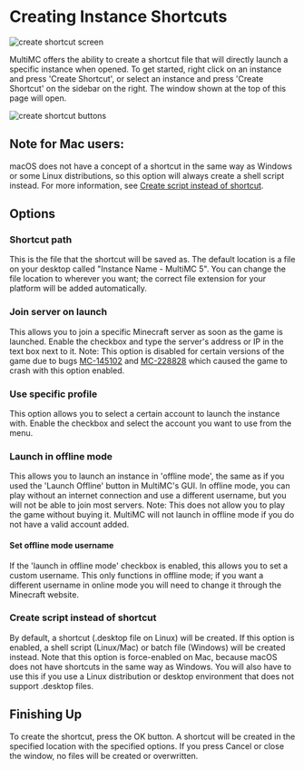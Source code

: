 # Creating Instance Shortcuts
![create shortcut screen](https://user-images.githubusercontent.com/35371030/177705677-8399ad6f-da12-4adc-bc20-dbc845a637b1.png)


MultiMC offers the ability to create a shortcut file that will directly launch a specific instance when opened.
To get started, right click on an instance and press 'Create Shortcut', or select an instance and press 'Create Shortcut' on the sidebar on the right.
The window shown at the top of this page will open.


![create shortcut buttons](https://user-images.githubusercontent.com/35371030/177706235-c87668c0-a250-47c4-be46-4ad6fb71920e.png)

## Note for Mac users:
macOS does not have a concept of a shortcut in the same way as Windows or some Linux distributions, so this option will always create a shell script instead.
For more information, see [Create script instead of shortcut](#create-script-instead-of-shortcut).

## Options
### Shortcut path
This is the file that the shortcut will be saved as. The default location is a file on your desktop called "Instance Name - MultiMC 5".
You can change the file location to wherever you want; the correct file extension for your platform will be added automatically.

### Join server on launch
This allows you to join a specific Minecraft server as soon as the game is launched. Enable the checkbox and type the server's address or IP in the text box next to it.
Note: This option is disabled for certain versions of the game due to bugs [MC-145102](https://bugs.mojang.com/browse/MC-145102) and [MC-228828](https://bugs.mojang.com/browse/MC-228828) which caused the game to crash with this option enabled.

### Use specific profile
This option allows you to select a certain account to launch the instance with. Enable the checkbox and select the account you want to use from the menu.

### Launch in offline mode
This allows you to launch an instance in 'offline mode', the same as if you used the 'Launch Offline' button in MultiMC's GUI.
In offline mode, you can play without an internet connection and use a different username, but you will not be able to join most servers.
Note: This does not allow you to play the game without buying it. MultiMC will not launch in offline mode if you do not have a valid account added.
#### Set offline mode username
If the 'launch in offline mode' checkbox is enabled, this allows you to set a custom username.
This only functions in offline mode; if you want a different username in online mode you will need to change it through the Minecraft website.

### Create script instead of shortcut
By default, a shortcut (.desktop file on Linux) will be created.
If this option is enabled, a shell script (Linux/Mac) or batch file (Windows) will be created instead.
Note that this option is force-enabled on Mac, because macOS does not have shortcuts in the same way as Windows.
You will also have to use this if you use a Linux distribution or desktop environment that does not support .desktop files.

## Finishing Up
To create the shortcut, press the OK button. A shortcut will be created in the specified location with the specified options.
If you press Cancel or close the window, no files will be created or overwritten.

